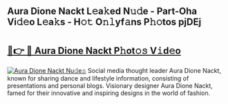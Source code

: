 ## Aura Dione Nackt L𝚎a𝚔ed N𝚞𝚍e - Part-Oha Vi𝚍𝚎o L𝚎a𝚔s - H𝚘𝚝 O𝚗𝚕yf𝚊ns P𝚑𝚘tos pjDEj

# <h2><a href="http://kfdb31.oniu.top/?m=Aura+Dione+Nackt">🔗👉 🔴 Aura Dione Nackt P𝚑ot𝚘𝚜 V𝚒d𝚎o</a></h2>

[![Aura Dione Nackt Nu𝚍e𝚜](https://i.imgur.com/0qMVB7G.gif)](http://kfdb31.oniu.top/?m=Aura+Dione+Nackt)
Social media thought leader Aura Dione Nackt, known for sharing dance and lifestyle information, consisting of presentations and personal blogs. Visionary designer Aura Dione Nackt, famed for their innovative and inspiring designs in the world of fashion.  
